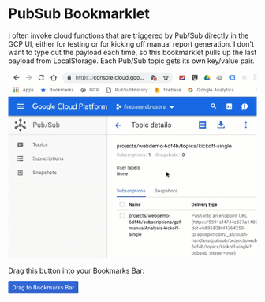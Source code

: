 # PubSub Bookmarklet
I often invoke cloud functions that are triggered by Pub/Sub directly in the GCP UI, either for testing or for kicking off manual report generation. I don't want to type out the payload each time, so this bookmarklet pulls up the last payload from LocalStorage. Each Pub/Sub topic gets its own key/value pair.

![PubSub](pubsubhistory.gif)

Drag this button into your Bookmarks Bar: 

[![Bookmark](bookmark.png)](javascript:(function()%7Bdocument.body.appendChild(document.createElement(%27script%27)).src%3D%27https://sep.yimg.com/ty/cdn/test-prod-st75-monitus/pubsubpast.js%27%3B%7D)()%3B)